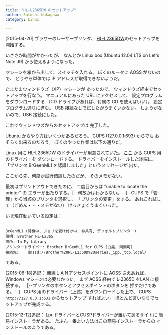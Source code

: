 ```yaml
---
title: "HL-L2365DW のセットアップ"
author: Satoshi Nakagawa
category: Linux

---
```


[2015-04-20]  ブラザーのレーザープリンタ、
[HL-L2365DW](http://www.brother.co.jp/product/printer/laserprinter/hll2365dw/)のセットアップを開始する。

 いささか時間がかかったが、
なんとか Linux box 
(Ubuntu 12.04 LTS on Let's Note J9) 
から使えるようになった。

<!--more-->

 マシーンを箱から出して、スイッチを入れる。
ぼくのルータに AOSS がないので、
どうやら単体では IP アドレスが取得できないようだ。

 たまたまウィンドウズ（XP）マシーンが
あったので、
ウィンドウズ経由でセットアップを行なう。
マニュアルにあった URL にアクセスして、
設定プログラムをダウンロードする
（CD ドライブがあれば、付属の CD を使えばいい）。
設定プログラム通りに進む。
USB 接続なしで試したがうまくいかない。
しようがないので、USB 接続にした。

 これでウィンドウズからのセットアップは
完了した。

 Ubuntu からやり方はいくつかあるだろう。
CUPS (127.0.0.1:693) からでも
おそらく出来るのだろう。
ぼくのやった作業は以下の通りだ。

 Linux 用に HL-L2365DW のドライバーが用意されていた。
[ここ](http://support.brother.co.jp/j/b/downloadlist.aspx?c=jp&lang=ja&prod=hll2365dw&os=128) から CUPS 用のドライバーを
ダウンロードする。
ドライバーをインストールした途端に、
「プリンタ BrGeenML1 を認識しました」というメッセージが
出た。

 ここから先、何度か試行錯誤したのだが、
そのメモがない。

 最初はプリントアウトできたのに、
二度目からは "unable to locate the printer" の
エラーが出たりする。［--何故かはわからない。--］
CUPS で「管理」から当該のプリンタを選択し、
「プリンタの変更」をする。
あれこれ試して（ごめん・・・メモがない）
けっきょくうまくいった。

 いま現在動いている設定は：

```

BrGenML1 (待機中, ジョブを受け付け中, 非共有, デフォルトプリンター)
説明:	Brother HL-L2365
場所:	In My Library
プリンタードライバー:	Brother BrGenML1 for CUPS (白黒, 両面可)
接続先:	dnssd://Brother%20HL-L2360D%20series._ipp._tcp.local/

```

である。

 [2015-06-18]追記：
無線ＬＡＮアクセスポイントに AOSS さえあれば、
Windows マシーンは必要なかった。
まず AOSS 経由で L-2365D をLAN に接続する。
［--プリンタのボタンとアクセスポイントのボタンを
押すだけである。--］
CUPS 用のドライバー（上述）をダウンロードした上で、
CUPS `http://127.0.0.1:631` からセットアップ
すればよい。
ほとんど言いなりでセットアップが完成する。

 [2015-12-12]追記：
Lpr ドライバーとCUSPドライバーが置いてあるサイトに
簡易インストーラがある。
たぶん一番よい方法はこの簡易インストーラからの
インストールのようである。

